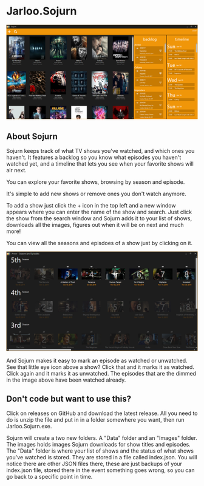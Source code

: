 Jarloo.Sojurn
=============

![alt tag](/images/mainWindow.png)

About Sojurn
------------

Sojurn keeps track of what TV shows you've watched, and which ones you haven't. It features a backlog so you know what episodes you haven't watched yet, and a timeline that lets you see when your favorite shows will air next. 

You can explore your favorite shows, browsing by season and episode.

It's simple to add new shows or remove ones you don't watch anymore.

To add a show just click the + icon in the top left and a new window appears where you can enter the name of the show and search. Just click the show from the search window and Sojurn adds it to your list of shows, downloads all the images, figures out when it will be on next and much more!

You can view all the seasons and episdoes of a show just by clicking on it.

![alt tag](/images/episodeWindow.png)

And Sojurn makes it easy to mark an episode as watched or unwatched. See that little eye icon above a show? Click that and it marks it as watched. Click again and it marks it as unwatched. The episodes that are the dimmed in the image above have been watched already. 

Don't code but want to use this?
--------------------------------

Click on releases on GitHub and download the latest release. All you need to do is unzip the file and put in in a folder somewhere you want, then run Jarloo.Sojurn.exe. 

Sojurn will create a two new folders. A "Data" folder and an "Images" folder. The images holds images Sojurn downloads for show titles and episodes. The "Data" folder is where your list of shows and the status of what shows you've watched is stored. They are stored in a file called index.json. You will notice there are other JSON files there, these are just backups of your index.json file, stored there in the event something goes wrong, so you can go back to a specific point in time.

